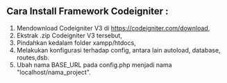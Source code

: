    ## Cara Install Framework Codeigniter :
   1. Mendownload Codeigniter V3 di https://codeigniter.com/download,
   2. Ekstrak .zip Codeigniter V3 tersebut,
   3. Pindahkan kedalam folder xampp/htdocs,
   4. Melakukan konfigurasi terhadap config, antara lain autoload, database, routes,dsb.
   5. Ubah nama BASE_URL pada config.php menjadi nama "localhost/nama_project".

   ## 

   